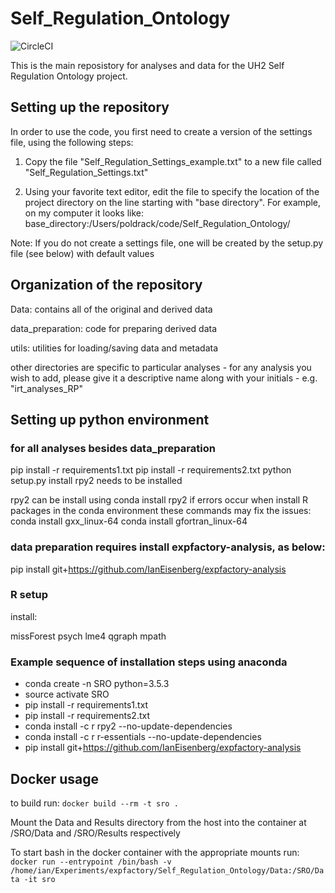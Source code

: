 # Self_Regulation_Ontology
![CircleCI](https://circleci.com/gh/poldrack/Self_Regulation_Ontology.svg?style=svg&circle-token=c2c503d9ef106e45769fa00ca689b3b10d882c9d)

This is the main reposistory for analyses and data for the UH2 Self Regulation Ontology project.

## Setting up the repository

In order to use the code, you first need to create a version of the settings file, using the following steps:

1. Copy the file "Self_Regulation_Settings_example.txt" to a new file called "Self_Regulation_Settings.txt"

2. Using your favorite text editor, edit the file to specify the location of the project directory on the line 
starting with "base directory".  For example, on my computer it looks like:
base_directory:/Users/poldrack/code/Self_Regulation_Ontology/

Note: If you do not create a settings file, one will be created by the setup.py file (see below) with default values

## Organization of the repository

Data: contains all of the original and derived data

data_preparation: code for preparing derived data

utils: utilities for loading/saving data and metadata

other directories are specific to particular analyses - for any analysis you wish to add, please give it a descriptive name along with your initials - e.g. "irt_analyses_RP"


## Setting up python environment

### for all analyses besides data_preparation
pip install -r requirements1.txt
pip install -r requirements2.txt
python setup.py install
rpy2 needs to be installed

rpy2 can be install using conda install rpy2
if errors occur when install R packages in the conda environment these commands may fix the issues:
conda install gxx_linux-64
conda install gfortran_linux-64

### data preparation requires install expfactory-analysis, as below:
pip install git+https://github.com/IanEisenberg/expfactory-analysis

### R setup
install:

missForest
psych
lme4
qgraph
mpath

### Example sequence of installation steps using anaconda
* conda create -n SRO python=3.5.3
* source activate SRO
* pip install -r requirements1.txt
* pip install -r requirements2.txt
* conda install -c r rpy2 --no-update-dependencies
* conda install -c r r-essentials --no-update-dependencies
* pip install git+https://github.com/IanEisenberg/expfactory-analysis

## Docker usage

to build run:
`docker build --rm -t sro .`

Mount the Data and Results directory from the host into the container at /SRO/Data and /SRO/Results respectively

To start bash in the docker container with the appropriate mounts run:
`docker run --entrypoint /bin/bash -v /home/ian/Experiments/expfactory/Self_Regulation_Ontology/Data:/SRO/Data -it sro`
